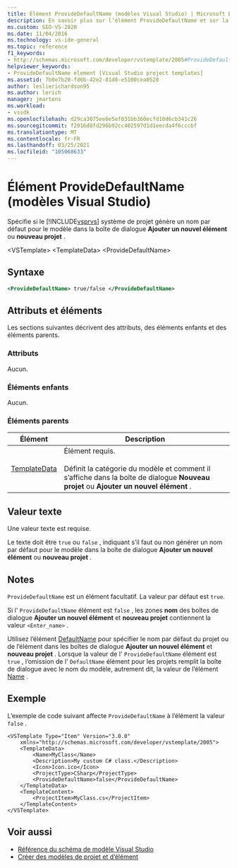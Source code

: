 ```yaml
---
title: Élément ProvideDefaultName (modèles Visual Studio) | Microsoft Docs
description: En savoir plus sur l’élément ProvideDefaultName et sur la façon dont il spécifie si Visual Studio génère un nom Visual Studio par défaut dans la boîte de dialogue Ajouter un nouvel élément ou nouveau projet.
ms.custom: SEO-VS-2020
ms.date: 11/04/2016
ms.technology: vs-ide-general
ms.topic: reference
f1_keywords:
- http://schemas.microsoft.com/developer/vstemplate/2005#ProvideDefaultName
helpviewer_keywords:
- ProvideDefaultName element [Visual Studio project templates]
ms.assetid: 7b0e7b20-fd6b-42e2-81d0-e5100cea0528
author: leslierichardson95
ms.author: lerich
manager: jmartens
ms.workload:
- vssdk
ms.openlocfilehash: d29ca3075ee6e5ef031bb360ecfd10d6cb341c26
ms.sourcegitcommit: f2916d8fd296b92cc402597d1d1eecda4f6cccbf
ms.translationtype: MT
ms.contentlocale: fr-FR
ms.lasthandoff: 03/25/2021
ms.locfileid: "105068633"
---
```

# <a name="providedefaultname-element-visual-studio-templates"></a>Élément ProvideDefaultName (modèles Visual Studio)
Spécifie si le [!INCLUDE[vsprvs](../code-quality/includes/vsprvs_md.md)] système de projet génère un nom par défaut pour le modèle dans la boîte de dialogue **Ajouter un nouvel élément** ou **nouveau projet** .

 \<VSTemplate> \<TemplateData>
 \<ProvideDefaultName>

## <a name="syntax"></a>Syntaxe

```xml
<ProvideDefaultName> true/false </ProvideDefaultName>
```

## <a name="attributes-and-elements"></a>Attributs et éléments
 Les sections suivantes décrivent des attributs, des éléments enfants et des éléments parents.

### <a name="attributes"></a>Attributs
 Aucun.

### <a name="child-elements"></a>Éléments enfants
 Aucun.

### <a name="parent-elements"></a>Éléments parents

|Élément|Description|
|-------------|-----------------|
|[TemplateData](../extensibility/templatedata-element-visual-studio-templates.md)|Élément requis.<br /><br /> Définit la catégorie du modèle et comment il s’affiche dans la boîte de dialogue **Nouveau projet** ou **Ajouter un nouvel élément** .|

## <a name="text-value"></a>Valeur texte
 Une valeur texte est requise.

 Le texte doit être `true` ou `false` , indiquant s’il faut ou non générer un nom par défaut pour le modèle dans la boîte de dialogue **Ajouter un nouvel élément** ou **nouveau projet** .

## <a name="remarks"></a>Notes
 `ProvideDefaultName` est un élément facultatif. La valeur par défaut est `true`.

 Si l' `ProvideDefaultName` élément est `false` , les zones **nom** des boîtes de dialogue **Ajouter un nouvel élément** et **nouveau projet** contiennent la valeur `<Enter_name>` .

 Utilisez l’élément [DefaultName](../extensibility/defaultname-element-visual-studio-templates.md) pour spécifier le nom par défaut du projet ou de l’élément dans les boîtes de dialogue **Ajouter un nouvel élément** et **nouveau projet** . Lorsque la valeur de l' `ProvideDefaultName` élément est `true` , l’omission de l' `DefaultName` élément pour les projets remplit la boîte de dialogue avec le nom du modèle, autrement dit, la valeur de l’élément [Name](../extensibility/name-element-visual-studio-templates.md) .

## <a name="example"></a>Exemple
 L’exemple de code suivant affecte `ProvideDefaultName` à l’élément la valeur `false` .

```
<VSTemplate Type="Item" Version="3.0.0"
    xmlns="http://schemas.microsoft.com/developer/vstemplate/2005">
    <TemplateData>
        <Name>MyClass</Name>
        <Description>My custom C# class.</Description>
        <Icon>Icon.ico</Icon>
        <ProjectType>CSharp</ProjectType>
        <ProvideDefaultName>false</ProvideDefaultName>
    </TemplateData>
    <TemplateContent>
        <ProjectItem>MyClass.cs</ProjectItem>
    </TemplateContent>
</VSTemplate>
```

## <a name="see-also"></a>Voir aussi
- [Référence du schéma de modèle Visual Studio](../extensibility/visual-studio-template-schema-reference.md)
- [Créer des modèles de projet et d’élément](../ide/creating-project-and-item-templates.md)

